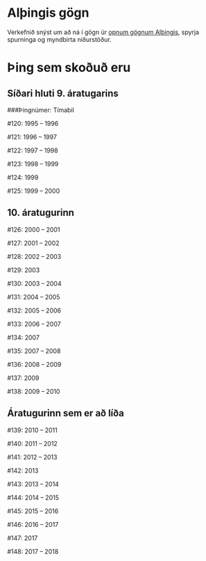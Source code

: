 # Alþingis gögn
Verkefnið snýst um að ná í gögn úr [opnum gögnum Alþingis](http://www.althingi.is/altext/xml/), spyrja spurninga og myndbirta niðurstöður.

# Þing sem skoðuð eru

## Síðari hluti 9. áratugarins

###Þingnúmer: Tímabil

\#120: 1995 – 1996

\#121: 1996 – 1997

\#122: 1997 – 1998

\#123: 1998 – 1999

\#124: 1999

\#125: 1999 – 2000

## 10. áratugurinn

\#126: 2000 – 2001

\#127: 2001 – 2002

\#128: 2002 – 2003

\#129: 2003

\#130: 2003 – 2004

\#131: 2004 – 2005

\#132: 2005 – 2006

\#133: 2006 – 2007

\#134: 2007

\#135: 2007 – 2008

\#136: 2008 – 2009

\#137: 2009

\#138: 2009 – 2010

## Áratugurinn sem er að líða

\#139: 2010 – 2011

\#140: 2011 – 2012

\#141: 2012 – 2013

\#142: 2013

\#143: 2013 – 2014

\#144: 2014 – 2015

\#145: 2015 – 2016

\#146: 2016 – 2017

\#147: 2017

\#148: 2017 – 2018
